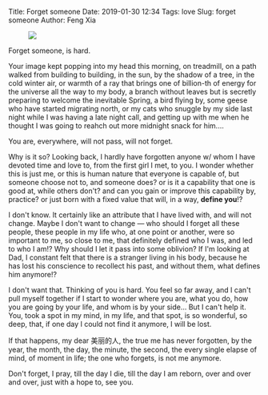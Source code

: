 Title: Forget someone
Date: 2019-01-30 12:34
Tags: love
Slug: forget someone
Author: Feng Xia

<figure class="col s12">
  <img src="{{SITEURL}}/images/bunny2.jpg"/>
</figure>

Forget someone, is hard.

Your image kept popping into my head this morning, on treadmill, on a
path walked from building to building, in the sun, by the shadow of a
tree, in the cold winter air, or warmth of a ray that brings one of
billion-th of energy for the universe all the way to my body, a branch
without leaves but is secretly preparing to welcome the inevitable
Spring, a bird flying by, some geese who have started migrating north,
or my cats who snuggle by my side last night while I was having a late
night call, and getting up with me when he thought I was going to
reahch out more midnight snack for him....

You are, everywhere, will not pass, will not forget.

Why is it so? Looking back, I hardly have forgotten anyone w/ whom I
have devoted time and love to, from the first girl I met, to you. I
wonder whether this is just me, or this is human nature that everyone
is capable of, but someone choose not to, and someone does? or is it a
capability that one is good at, while others don't? and can you gain
or improve this capability by, practice? or just born with a fixed
value that will, in a way, **define you**!? 

I don't know. It certainly like an attribute that I have lived with,
and will not change. Maybe I don't want to change &mdash; who should I
forget all these people, these people in my life who, at one point or
another, were so important to me, so close to me, that definitely
defined who I was, and led to who I am!? Why should I let it pass into
some oblivion? If I'm looking at Dad, I constant felt that there is a
stranger living in his body, because he has lost his conscience to
recollect his past, and without them, what defines him anymore!?

I don't want that. Thinking of you is hard. You feel so far away, and
I can't pull myself together if I start to wonder where you are, what
you do, how you are going by your life, and whom is by your
side... But I can't help it. You, took a spot in my mind, in my life,
and that spot, is so wonderful, so deep, that, if one day I could not
find it anymore, I will be lost.

If that happens, my dear 美丽的人, the true me has never forgotten, by
the year, the month, the day, the minute, the second, the every single
elapse of mind, of moment in life; the one who forgets, is not me
anymore.

Don't forget, I pray, till the day I die, till the day I am reborn,
over and over and over, just with a hope to, see you.
